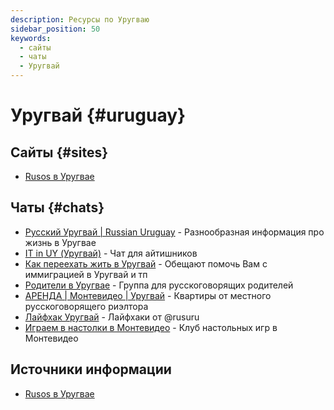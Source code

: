```yaml
---
description: Ресурсы по Уругваю
sidebar_position: 50
keywords:
  - сайты
  - чаты
  - Уругвай
---
```


# Уругвай {#uruguay}

## Сайты {#sites}

- [Rusos в Уругвае](https://rusos.net/)

## Чаты {#chats}

- [Русский Уругвай | Russian Uruguay](https://t.me/russianinuruguay) - Разнообразная информация про жизнь в Уругвае
- [IT in UY (Уругвай)](https://t.me/it_in_uy) - Чат для айтишников
- [Как переехать жить в Уругвай](https://t.me/immigratsiaUruguay) - Обещают помочь Вам с иммиграцией в Уругвай и тп
- [Родители в Уругвае](https://t.me/uruguay_parents) - Группа для русскоговорящих родителей
- [АРЕНДА | Монтевидео | Уругвай](https://t.me/arendauru) - Квартиры от местного русскоговорящего риэлтора
- [Лайфхак Уругвай](https://t.me/lifehacks_uy) - Лайфхаки от @rusuru
- [Играем в настолки в Монтевидео](https://t.me/boardgamesMontevideo) - Клуб настольных игр в Монтевидео

## Источники информации

- [Rusos в Уругвае](https://rusos.net/)
